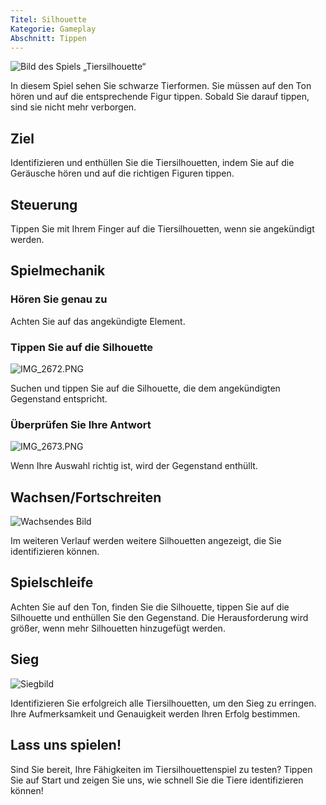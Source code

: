 ```yaml
---
Titel: Silhouette
Kategorie: Gameplay
Abschnitt: Tippen
---
```

![Bild des Spiels „Tiersilhouette“](https://help.Studycat.com/hc/article_attachments/34915780007577)

In diesem Spiel sehen Sie schwarze Tierformen. Sie müssen auf den Ton hören und auf die entsprechende Figur tippen. Sobald Sie darauf tippen, sind sie nicht mehr verborgen.

## Ziel

Identifizieren und enthüllen Sie die Tiersilhouetten, indem Sie auf die Geräusche hören und auf die richtigen Figuren tippen.

## Steuerung

Tippen Sie mit Ihrem Finger auf die Tiersilhouetten, wenn sie angekündigt werden.

## Spielmechanik

### Hören Sie genau zu

Achten Sie auf das angekündigte Element.

### Tippen Sie auf die Silhouette

![IMG_2672.PNG](https://help.Studycat.com/hc/article_attachments/34785088097433)

Suchen und tippen Sie auf die Silhouette, die dem angekündigten Gegenstand entspricht.

### Überprüfen Sie Ihre Antwort

![IMG_2673.PNG](https://help.Studycat.com/hc/article_attachments/34785088100761)

Wenn Ihre Auswahl richtig ist, wird der Gegenstand enthüllt.

## Wachsen/Fortschreiten

![Wachsendes Bild](https://help.Studycat.com/hc/article_attachments/34915749569049)

Im weiteren Verlauf werden weitere Silhouetten angezeigt, die Sie identifizieren können.

## Spielschleife

Achten Sie auf den Ton, finden Sie die Silhouette, tippen Sie auf die Silhouette und enthüllen Sie den Gegenstand. Die Herausforderung wird größer, wenn mehr Silhouetten hinzugefügt werden.

## Sieg

![Siegbild](https://help.Studycat.com/hc/article_attachments/34915749571993)

Identifizieren Sie erfolgreich alle Tiersilhouetten, um den Sieg zu erringen. Ihre Aufmerksamkeit und Genauigkeit werden Ihren Erfolg bestimmen.

## Lass uns spielen!

Sind Sie bereit, Ihre Fähigkeiten im Tiersilhouettenspiel zu testen? Tippen Sie auf Start und zeigen Sie uns, wie schnell Sie die Tiere identifizieren können!